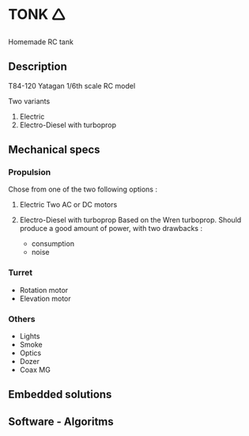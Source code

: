 # TONK 🛆
Homemade RC tank

## Description 

T84-120 Yatagan 
1/6th scale RC model

Two variants 
1) Electric
2) Electro-Diesel with turboprop

## Mechanical specs

### Propulsion

Chose from one of the two following options :

1) Electric
   Two AC or DC motors 

2) Electro-Diesel with turboprop
   Based on the Wren turboprop.
   Should produce a good amount of power, with two drawbacks :
   * consumption
   * noise

### Turret

* Rotation motor
* Elevation motor

### Others

* Lights
* Smoke
* Optics
* Dozer
* Coax MG

## Embedded solutions 

## Software - Algoritms


